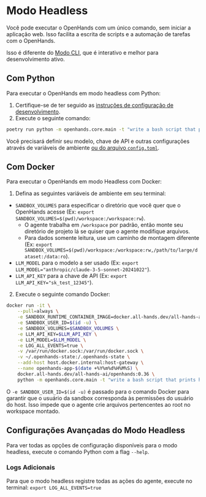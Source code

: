 # Modo Headless

Você pode executar o OpenHands com um único comando, sem iniciar a aplicação web.
Isso facilita a escrita de scripts e a automação de tarefas com o OpenHands.

Isso é diferente do [Modo CLI](cli-mode), que é interativo e melhor para desenvolvimento ativo.

## Com Python

Para executar o OpenHands em modo headless com Python:
1. Certifique-se de ter seguido as [instruções de configuração de desenvolvimento](https://github.com/All-Hands-AI/OpenHands/blob/main/Development.md).
2. Execute o seguinte comando:
```bash
poetry run python -m openhands.core.main -t "write a bash script that prints hi"
```

Você precisará definir seu modelo, chave de API e outras configurações através de variáveis de ambiente
[ou do arquivo `config.toml`](https://github.com/All-Hands-AI/OpenHands/blob/main/config.template.toml).

## Com Docker

Para executar o OpenHands em modo Headless com Docker:

1. Defina as seguintes variáveis de ambiente em seu terminal:

- `SANDBOX_VOLUMES` para especificar o diretório que você quer que o OpenHands acesse (Ex: `export SANDBOX_VOLUMES=$(pwd)/workspace:/workspace:rw`).
  - O agente trabalha em `/workspace` por padrão, então monte seu diretório de projeto lá se quiser que o agente modifique arquivos.
  - Para dados somente leitura, use um caminho de montagem diferente (Ex: `export SANDBOX_VOLUMES=$(pwd)/workspace:/workspace:rw,/path/to/large/dataset:/data:ro`).
- `LLM_MODEL` para o modelo a ser usado (Ex: `export LLM_MODEL="anthropic/claude-3-5-sonnet-20241022"`).
- `LLM_API_KEY` para a chave de API (Ex: `export LLM_API_KEY="sk_test_12345"`).

2. Execute o seguinte comando Docker:

```bash
docker run -it \
    --pull=always \
    -e SANDBOX_RUNTIME_CONTAINER_IMAGE=docker.all-hands.dev/all-hands-ai/runtime:0.36-nikolaik \
    -e SANDBOX_USER_ID=$(id -u) \
    -e SANDBOX_VOLUMES=$SANDBOX_VOLUMES \
    -e LLM_API_KEY=$LLM_API_KEY \
    -e LLM_MODEL=$LLM_MODEL \
    -e LOG_ALL_EVENTS=true \
    -v /var/run/docker.sock:/var/run/docker.sock \
    -v ~/.openhands-state:/.openhands-state \
    --add-host host.docker.internal:host-gateway \
    --name openhands-app-$(date +%Y%m%d%H%M%S) \
    docker.all-hands.dev/all-hands-ai/openhands:0.36 \
    python -m openhands.core.main -t "write a bash script that prints hi"
```

O `-e SANDBOX_USER_ID=$(id -u)` é passado para o comando Docker para garantir que o usuário da sandbox corresponda às
permissões do usuário do host. Isso impede que o agente crie arquivos pertencentes ao root no workspace montado.

## Configurações Avançadas do Modo Headless

Para ver todas as opções de configuração disponíveis para o modo headless, execute o comando Python com a flag `--help`.

### Logs Adicionais

Para que o modo headless registre todas as ações do agente, execute no terminal: `export LOG_ALL_EVENTS=true`